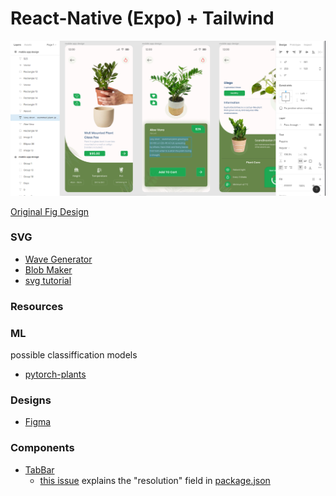 # React-Native (Expo) + Tailwind

![Design](/assets/design.png)

[Original Fig Design](https://www.figma.com/file/XY7QVu04MbwTIhBEsXSUnU/plant-app?node-id=1%3A135)

### SVG

- [Wave Generator](https://getwaves.io/)
- [Blob Maker](https://www.blobmaker.app/)
- [svg tutorial](https://www.sarasoueidan.com/blog/svg-coordinate-systems/)

### Resources

### ML

possible classiffication models

- [pytorch-plants](https://github.com/dusty-nv/jetson-inference/blob/master/docs/pytorch-plants.md)

### Designs

- [Figma](https://figmatemplate.com/plant-app-ui-design-figma-template/)

### Components

- [TabBar](https://github.com/gorhom/react-native-animated-tabbar/issues/116)
  - [this issue](https://github.com/gorhom/react-native-animated-tabbar/issues/116) explains the "resolution" field in [package.json](package.json)
